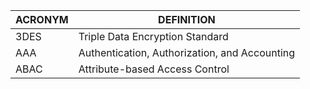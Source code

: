 
| ACRONYM | DEFINITION                                    |
| ------- | --------------------------------------------- |
| 3DES    | Triple Data Encryption Standard               |
| AAA     | Authentication, Authorization, and Accounting |
| ABAC    | Attribute-based Access Control                | 
